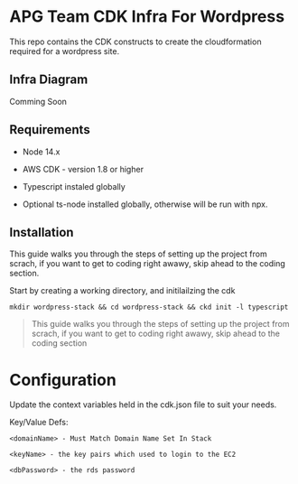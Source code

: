 # APG Team CDK Infra For Wordpress

This repo contains the CDK constructs to create the cloudformation required for a wordpress site. 

## Infra Diagram
Comming Soon

## Requirements 
* Node 14.x 
* AWS CDK - version 1.8 or higher
* Typescript instaled globally 

* Optional ts-node installed globally, otherwise will be run with npx.
## Installation 

This guide walks you through the steps of setting up the project from scrach, if you want to get to coding right awawy, skip ahead to the coding section.

Start by creating a working directory, and initilailzing the cdk 

```
mkdir wordpress-stack && cd wordpress-stack && ckd init -l typescript
```


> This guide walks you through the steps of setting up the project from scrach, if you want to get to coding right awawy, skip ahead to the coding section



# Configuration

Update the context variables held in the cdk.json file to suit your needs. 

Key/Value Defs:
```
<domainName> - Must Match Domain Name Set In Stack
```

```
<keyName> - the key pairs which used to login to the EC2
```

```
<dbPassword> - the rds password
```
